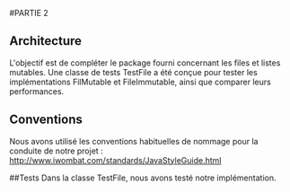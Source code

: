 #PARTIE 2

## Architecture
L'objectif est de compléter le package fourni concernant les files et listes mutables.
Une classe de tests TestFile a été conçue pour tester les implémentations FilMutable et FileImmutable, ainsi que 
comparer leurs performances.

## Conventions
Nous avons utilisé les conventions habituelles de nommage pour la conduite de 
notre projet : http://www.iwombat.com/standards/JavaStyleGuide.html

##Tests
Dans la classe TestFile, nous avons testé notre implémentation.
